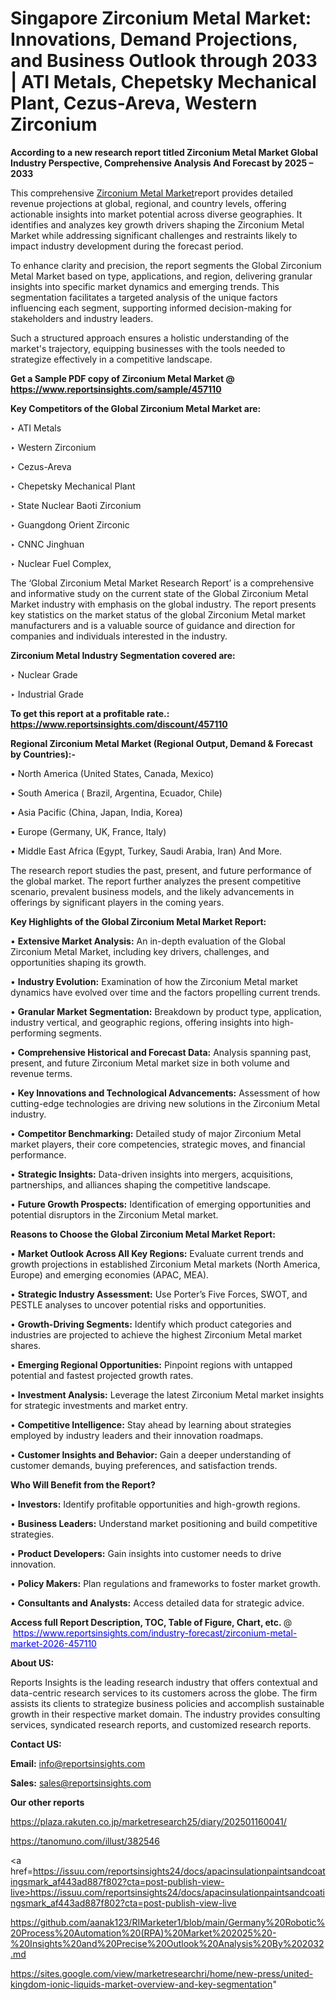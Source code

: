 # Singapore Zirconium Metal Market: Innovations, Demand Projections, and Business Outlook through 2033 | ATI Metals, Chepetsky Mechanical Plant, Cezus-Areva, Western Zirconium

<strong>According to a new research report titled Zirconium Metal Market Global Industry Perspective, Comprehensive Analysis And Forecast by 2025 – 2033</strong>

This comprehensive <a href=https://www.reportsinsights.com/sample/457110>Zirconium Metal Market</a>report provides detailed revenue projections at global, regional, and country levels, offering actionable insights into market potential across diverse geographies. It identifies and analyzes key growth drivers shaping the Zirconium Metal Market while addressing significant challenges and restraints likely to impact industry development during the forecast period.

To enhance clarity and precision, the report segments the Global Zirconium Metal Market based on type, applications, and region, delivering granular insights into specific market dynamics and emerging trends. This segmentation facilitates a targeted analysis of the unique factors influencing each segment, supporting informed decision-making for stakeholders and industry leaders.

Such a structured approach ensures a holistic understanding of the market's trajectory, equipping businesses with the tools needed to strategize effectively in a competitive landscape.

<strong>Get a Sample PDF copy of Zirconium Metal Market </strong><strong>@<a href=https://www.reportsinsights.com/sample/457110 style=color:#0000ff;> https://www.reportsinsights.com/sample/457110</a></strong></font>

<strong>Key Competitors of the Global Zirconium Metal Market are:</strong>

‣ ATI Metals

‣ Western Zirconium

‣ Cezus-Areva

‣ Chepetsky Mechanical Plant

‣ State Nuclear Baoti Zirconium

‣ Guangdong Orient Zirconic

‣ CNNC Jinghuan

‣ Nuclear Fuel Complex,

The ‘Global Zirconium Metal Market Research Report’ is a comprehensive and informative study on the current state of the Global Zirconium Metal Market industry with emphasis on the global industry. The report presents key statistics on the market status of the global Zirconium Metal market manufacturers and is a valuable source of guidance and direction for companies and individuals interested in the industry.

<strong>Zirconium Metal Industry Segmentation covered are:</strong>

‣ Nuclear Grade

‣ Industrial Grade

<strong>To get this report at a profitable rate.: <a href=https://www.reportsinsights.com/discount/457110 style=color:#0000ff;>https://www.reportsinsights.com/discount/457110</a></strong></font>

<strong>Regional Zirconium Metal Market (Regional Output, Demand &amp; Forecast by Countries):-</strong>

• North America (United States, Canada, Mexico)

• South America ( Brazil, Argentina, Ecuador, Chile)

• Asia Pacific (China, Japan, India, Korea)

• Europe (Germany, UK, France, Italy)

• Middle East Africa (Egypt, Turkey, Saudi Arabia, Iran) And More.

The research report studies the past, present, and future performance of the global market. The report further analyzes the present competitive scenario, prevalent business models, and the likely advancements in offerings by significant players in the coming years.

<strong>Key Highlights of the Global Zirconium Metal Market Report:</strong>

• <strong>Extensive Market Analysis:</strong> An in-depth evaluation of the Global Zirconium Metal Market, including key drivers, challenges, and opportunities shaping its growth.

• <strong>Industry Evolution:</strong> Examination of how the Zirconium Metal market dynamics have evolved over time and the factors propelling current trends.

• <strong>Granular Market Segmentation:</strong> Breakdown by product type, application, industry vertical, and geographic regions, offering insights into high-performing segments.

• <strong>Comprehensive Historical and Forecast Data:</strong> Analysis spanning past, present, and future Zirconium Metal market size in both volume and revenue terms.

• <strong>Key Innovations and Technological Advancements:</strong> Assessment of how cutting-edge technologies are driving new solutions in the Zirconium Metal industry.

• <strong>Competitor Benchmarking:</strong> Detailed study of major Zirconium Metal market players, their core competencies, strategic moves, and financial performance.

• <strong>Strategic Insights:</strong> Data-driven insights into mergers, acquisitions, partnerships, and alliances shaping the competitive landscape.

• <strong>Future Growth Prospects:</strong> Identification of emerging opportunities and potential disruptors in the Zirconium Metal market.

<strong>Reasons to Choose the Global Zirconium Metal Market Report:</strong>

• <strong>Market Outlook Across All Key Regions:</strong> Evaluate current trends and growth projections in established Zirconium Metal markets (North America, Europe) and emerging economies (APAC, MEA).

• <strong>Strategic Industry Assessment:</strong> Use Porter’s Five Forces, SWOT, and PESTLE analyses to uncover potential risks and opportunities.

• <strong>Growth-Driving Segments:</strong> Identify which product categories and industries are projected to achieve the highest Zirconium Metal market shares.

• <strong>Emerging Regional Opportunities:</strong> Pinpoint regions with untapped potential and fastest projected growth rates.

• <strong>Investment Analysis:</strong> Leverage the latest Zirconium Metal market insights for strategic investments and market entry.

• <strong>Competitive Intelligence:</strong> Stay ahead by learning about strategies employed by industry leaders and their innovation roadmaps.

• <strong>Customer Insights and Behavior:</strong> Gain a deeper understanding of customer demands, buying preferences, and satisfaction trends.

<strong>Who Will Benefit from the Report?</strong>

• <strong>Investors:</strong> Identify profitable opportunities and high-growth regions.

• <strong>Business Leaders:</strong> Understand market positioning and build competitive strategies.

• <strong>Product Developers:</strong> Gain insights into customer needs to drive innovation.

• <strong>Policy Makers:</strong> Plan regulations and frameworks to foster market growth.

• <strong>Consultants and Analysts:</strong> Access detailed data for strategic advice.
</ul>
<strong>Access full Report Description, TOC, Table of Figure, Chart, etc. </strong>@  <a href=https://www.reportsinsights.com/industry-forecast/zirconium-metal-market-2026-457110 style=color:#0000ff;>https://www.reportsinsights.com/industry-forecast/zirconium-metal-market-2026-457110</a></font>

<strong><strong>About US</strong>:</strong>

Reports Insights is the leading research industry that offers contextual and data-centric research services to its customers across the globe. The firm assists its clients to strategize business policies and accomplish sustainable growth in their respective market domain. The industry provides consulting services, syndicated research reports, and customized research reports.

<strong>Contact US:</strong>

<p class=""""><b>Email:</b> <a href=mailto:info@reportsinsights.com>info@reportsinsights.com</a></p>
<p class=""""><b>Sales:</b> <a href=mailto:sales@reportsinsights.com>sales@reportsinsights.com</a></p>

<strong>Our other reports</strong>

<a href=https://plaza.rakuten.co.jp/marketresearch25/diary/202501160041/>https://plaza.rakuten.co.jp/marketresearch25/diary/202501160041/</a>

<a href=https://tanomuno.com/illust/382546>https://tanomuno.com/illust/382546</a>

<a href=https://issuu.com/reportsinsights24/docs/apacinsulationpaintsandcoatingsmark_af443ad887f802?cta=post-publish-view-live>https://issuu.com/reportsinsights24/docs/apacinsulationpaintsandcoatingsmark_af443ad887f802?cta=post-publish-view-live</a>

<a href=https://github.com/aanak123/RIMarketer1/blob/main/Germany%20Robotic%20Process%20Automation%20(RPA)%20Market%202025%20-%20Insights%20and%20Precise%20Outlook%20Analysis%20By%202032.md>https://github.com/aanak123/RIMarketer1/blob/main/Germany%20Robotic%20Process%20Automation%20(RPA)%20Market%202025%20-%20Insights%20and%20Precise%20Outlook%20Analysis%20By%202032.md</a>

<a href=https://sites.google.com/view/marketresearchri/home/new-press/united-kingdom-ionic-liquids-market-overview-and-key-segmentation>https://sites.google.com/view/marketresearchri/home/new-press/united-kingdom-ionic-liquids-market-overview-and-key-segmentation</a>"
